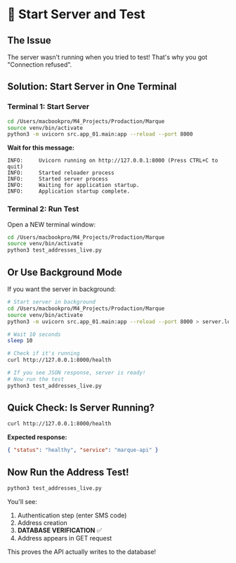 # 🚀 Start Server and Test

## The Issue

The server wasn't running when you tried to test! That's why you got "Connection refused".

## Solution: Start Server in One Terminal

### Terminal 1: Start Server

```bash
cd /Users/macbookpro/M4_Projects/Prodaction/Marque
source venv/bin/activate
python3 -m uvicorn src.app_01.main:app --reload --port 8000
```

**Wait for this message:**

```
INFO:     Uvicorn running on http://127.0.0.1:8000 (Press CTRL+C to quit)
INFO:     Started reloader process
INFO:     Started server process
INFO:     Waiting for application startup.
INFO:     Application startup complete.
```

### Terminal 2: Run Test

Open a NEW terminal window:

```bash
cd /Users/macbookpro/M4_Projects/Prodaction/Marque
source venv/bin/activate
python3 test_addresses_live.py
```

## Or Use Background Mode

If you want the server in background:

```bash
# Start server in background
cd /Users/macbookpro/M4_Projects/Prodaction/Marque
source venv/bin/activate
python3 -m uvicorn src.app_01.main:app --reload --port 8000 > server.log 2>&1 &

# Wait 10 seconds
sleep 10

# Check if it's running
curl http://127.0.0.1:8000/health

# If you see JSON response, server is ready!
# Now run the test
python3 test_addresses_live.py
```

## Quick Check: Is Server Running?

```bash
curl http://127.0.0.1:8000/health
```

**Expected response:**

```json
{ "status": "healthy", "service": "marque-api" }
```

## Now Run the Address Test!

```bash
python3 test_addresses_live.py
```

You'll see:

1. Authentication step (enter SMS code)
2. Address creation
3. **DATABASE VERIFICATION** ✅
4. Address appears in GET request

This proves the API actually writes to the database!
